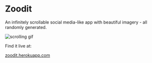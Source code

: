 # Zoodit

An infinitely scrollable social media-like app with beautiful imagery - all randomly generated.

![scrolling gif](https://media0.giphy.com/media/dXA4r8GA6xX0vzYaEh/giphy.gif)

Find it live at:

[zoodit.herokuapp.com](https://zoodit.herokuapp.com)
